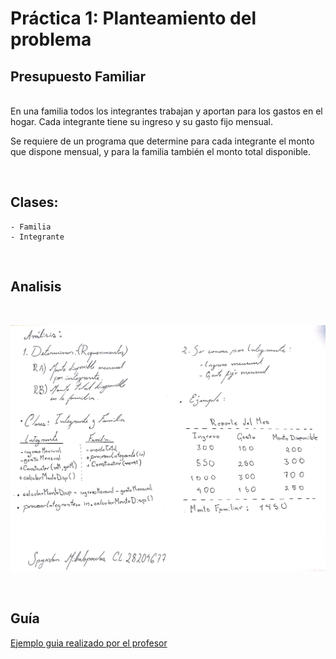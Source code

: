 #  Práctica 1: Planteamiento del problema 
## Presupuesto Familiar

<br>
En una familia todos los integrantes trabajan y aportan para los gastos en el hogar. Cada integrante tiene su ingreso y su gasto fijo mensual. 

Se requiere de un programa que determine para cada integrante el monto que dispone mensual, y para la familia también el monto total disponible.

<br>

## Clases: 

    - Familia
    - Integrante


<br>

## Analisis
<br>

![Analisis del problema](Analisis_Practica_1.jpeg)

<br>

## Guía
[Ejemplo guia realizado por el profesor](http://theeasyweb.net/profe_prog1)

